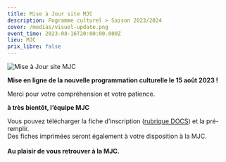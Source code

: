 ```yaml
---
title: Mise à Jour site MJC
description: Pogramme culturel > Saison 2023/2024
cover: /medias/visuel-update.png
event_time: 2023-08-16T20:00:00.000Z
lieu: MJC
prix_libre: false
---
```

![Mise à Jour site MJC](/medias/visuel-update.png "Préparation du programme de la saison 2023/2024")

**Mise en ligne de la nouvelle programmation culturelle le 15 août 2023 !**

Merci pour votre compréhension et votre patience.

**à très bientôt, l’équipe MJC**

Vous pouvez télécharger la fiche d’inscription ([rubrique DOCS](https://www.mjcmorlaix.com/documents/)) et la pré-remplir.\
Des fiches imprimées seront également à votre disposition à la MJC.\
\
**Au plaisir de vous retrouver à la MJC.**